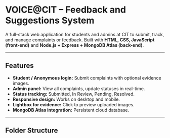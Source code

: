 # VOICE@CIT – Feedback and Suggestions System

A full-stack web application for students and admins at CIT to submit, track, and manage complaints or feedback. Built with **HTML, CSS, JavaScript (front-end)** and **Node.js + Express + MongoDB Atlas (back-end)**.

---

## Features

- **Student / Anonymous login:** Submit complaints with optional evidence images.
- **Admin panel:** View all complaints, update statuses in real-time.
- **Status tracking:** Submitted, In Review, Pending, Resolved.
- **Responsive design:** Works on desktop and mobile.
- **Lightbox for evidence:** Click to preview uploaded images.
- **MongoDB Atlas integration:** Persistent cloud database.

---

## Folder Structure

